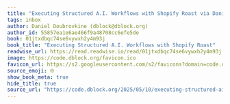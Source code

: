 ```yaml
---
title: "Executing Structured A.I. Workflows with Shopify Roast via Daniel Doubrovkine (dblock@dblock.org)"
tags: inbox
author: Daniel Doubrovkine (dblock@dblock.org)
author_id: 55857ea1e6ae466f9a48708cc6efe5de
book: 01jtxdbqc74se6vywxh2y4m93j
book_title: "Executing Structured A.I. Workflows with Shopify Roast"
readwise_url: https://read.readwise.io/read/01jtxdbqc74se6vywxh2y4m93j
image: https://code.dblock.org/favicon.ico
favicon_url: https://s2.googleusercontent.com/s2/favicons?domain=code.dblock.org
source_emoji: 🌐
show_book_meta: true
hide_title: true
source_url: "https://code.dblock.org/2025/05/10/executing-structured-ai-workflows-with-shopify-roast.html"
---
```



